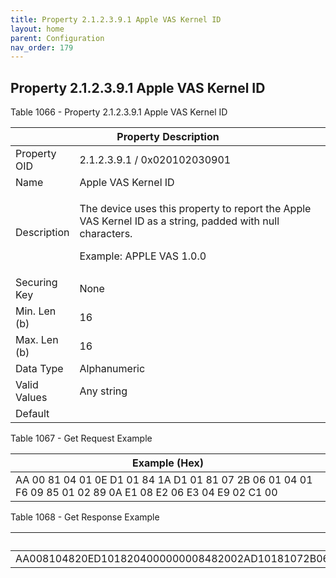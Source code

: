 ```yaml
---
title: Property 2.1.2.3.9.1 Apple VAS Kernel ID
layout: home
parent: Configuration
nav_order: 179
---
```


## Property 2.1.2.3.9.1 Apple VAS Kernel ID

Table 1066 - Property 2.1.2.3.9.1 Apple VAS Kernel ID

<table>
<colgroup>
<col style="width: 14%" />
<col style="width: 85%" />
</colgroup>
<thead>
<tr>
<th colspan="2">Property Description</th>
</tr>
</thead>
<tbody>
<tr>
<td>Property OID</td>
<td>2.1.2.3.9.1 / 0x020102030901</td>
</tr>
<tr>
<td>Name</td>
<td>Apple VAS Kernel ID</td>
</tr>
<tr>
<td>Description</td>
<td><p>The device uses this property to report the Apple VAS Kernel ID
as a string, padded with null characters.</p>
<p>Example: APPLE VAS 1.0.0</p></td>
</tr>
<tr>
<td>Securing Key</td>
<td>None</td>
</tr>
<tr>
<td>Min. Len (b)</td>
<td>16</td>
</tr>
<tr>
<td>Max. Len (b)</td>
<td>16</td>
</tr>
<tr>
<td>Data Type</td>
<td>Alphanumeric</td>
</tr>
<tr>
<td>Valid Values</td>
<td>Any string</td>
</tr>
<tr>
<td>Default</td>
<td></td>
</tr>
</tbody>
</table>

Table 1067 - Get Request Example

| Example (Hex) |
|----|
| AA 00 81 04 01 0E D1 01 84 1A D1 01 81 07 2B 06 01 04 01 F6 09 85 01 02 89 0A E1 08 E2 06 E3 04 E9 02 C1 00 |

Table 1068 - Get Response Example

| Example (Hex) |
|----|
| AA008104820ED1018204000000008482002AD10181072B06010401F609850102891AE118E216E314E912C1104150504C452056415320312E302E3000 |

##